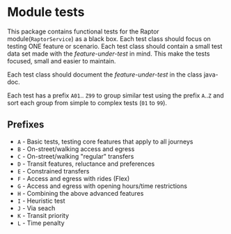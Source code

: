 # Module tests

This package contains functional tests for the Raptor module(`RaptorService`) as a black box. Each
test class should focus on testing ONE feature or scenario. Each test class should contain a small
test data set made with the _feature-under-test_ in mind. This make the tests focused, small and
easier to maintain.

Each test class should document the _feature-under-test_ in the class java-doc.

Each test has a prefix `A01`.. `Z99` to group similar test using the prefix `A`..`Z` and sort each
group from simple to complex tests (`01` to `99`).

## Prefixes

- `A` - Basic tests, testing core features that apply to all journeys
- `B` - On-street/walking access and egress
- `C` - On-street/walking "regular" transfers
- `D` - Transit features, reluctance and preferences
- `E` - Constrained transfers
- `F` - Access and egress with rides (Flex)
- `G` - Access and egress with opening hours/time restrictions
- `H` - Combining the above advanced features
- `I` - Heuristic test
- `J` - Via seach
- `K` - Transit priority
- `L` - Time penalty
 


